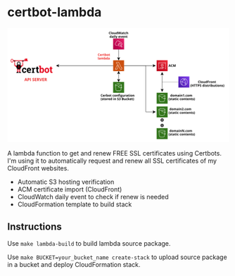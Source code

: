 # certbot-lambda

![architecture](architecture.png "Architecture")


A lambda function to get and renew FREE SSL certificates using Certbots. I'm using it to automatically request and renew all SSL certificates of my CloudFront websites.

* Automatic S3 hosting verification
* ACM certificate import (CloudFront)
* CloudWatch daily event to check if renew is needed
* CloudFormation template to build stack

## Instructions

Use `make lambda-build` to build lambda source package.

Use `make BUCKET=your_bucket_name create-stack` to upload source package in a bucket and deploy CloudFormation stack.





